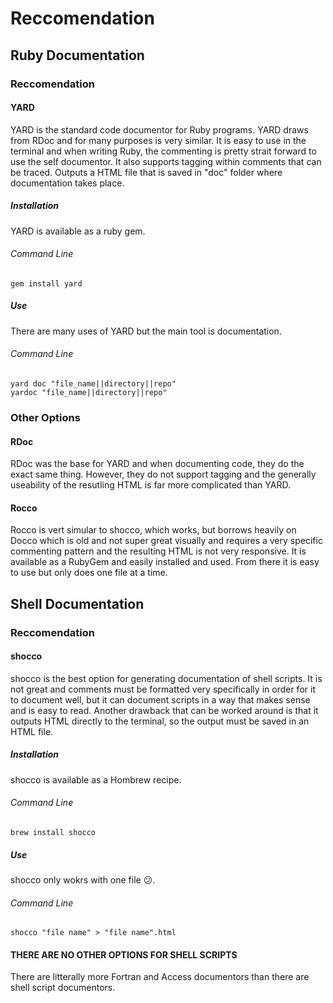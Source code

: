 # Reccomendation
## Ruby Documentation
### Reccomendation
#### YARD
YARD is the standard code documentor for Ruby programs. YARD draws from RDoc and for many purposes is very similar. It is easy to use in the terminal and when writing Ruby, the commenting is pretty strait forward to use the self documentor. It also supports tagging within comments that can be traced. Outputs a HTML file that is saved in "doc" folder where documentation takes place. 
##### Installation
YARD is available as a ruby gem.
###### Command Line
	gem install yard
##### Use
There are many uses of YARD but the main tool is documentation.
###### Command Line
	yard doc "file_name||directory||repo"
	yardoc "file_name||directory||repo"
### Other Options
#### RDoc
RDoc was the base for YARD and when documenting code, they do the exact same thing. However, they do not support tagging and the generally useability of the resutling HTML is far more complicated than YARD.  
#### Rocco
Rocco is vert simular to shocco, which works, but borrows heavily on Docco which is old and not super great visually and requires a very specific commenting pattern and the resulting HTML is not very responsive. It is available as a RubyGem and easily installed and used. From there it is easy to use but only does one file at a time.
## Shell Documentation
### Reccomendation
#### shocco
shocco is the best option for generating documentation of shell scripts. It is not great and comments must be formatted very specifically in order for it to document well, but it can document scripts in a way that makes sense and is easy to read. Another drawback that can be worked around is that it outputs HTML directly to the terminal, so the output must be saved in an HTML file.
##### Installation
shocco is available as a Hombrew recipe.
###### Command Line
	brew install shocco
##### Use
shocco only wokrs with one file :confused:.
###### Command Line
	shocco "file name" > "file name".html
#### THERE ARE NO OTHER OPTIONS FOR SHELL SCRIPTS
There are litterally more Fortran and Access documentors than there are shell script documentors.
